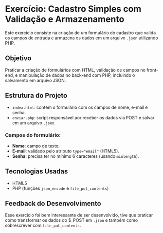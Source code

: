 # Exercício: Cadastro Simples com Validação e Armazenamento

Este exercício consiste na criação de um formulário de cadastro que valida os campos de entrada e armazena os dados em um arquivo `.json` utilizando PHP.

## Objetivo

Praticar a criação de formulários com HTML, validação de campos no front-end, e manipulação de dados no back-end com PHP, incluindo o salvamento em arquivo JSON.

## Estrutura do Projeto

- `index.html`: contém o formulário com os campos de nome, e-mail e senha.
- `enviar.php`: script responsável por receber os dados via POST e salvar em um arquivo `.json`.

### Campos do formulário:

- **Nome**: campo de texto.
- **E-mail**: validado pelo atributo `type="email"` (HTML5).
- **Senha**: precisa ter no mínimo 6 caracteres (usando `minlength`).

## Tecnologias Usadas

- HTML5
- PHP (funções `json_encode` e `file_put_contents`)

## Feedback do Desenvolvimento

Esse exercício foi bem interessante de ser desenvolvido, tive que praticar como transformar os dados do $_POST em `.json` e também como sobrescrever com `file_put_contents`.
